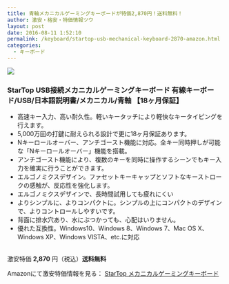 ```yaml
---
title: 青軸メカニカルゲーミングキーボードが特価2,870円！送料無料！
author: 激安・格安・特価情報ツウ
layout: post
date: 2016-08-11 1:52:10
permalink: /keyboard/startop-usb-mechanical-keyboard-2870-amazon.html
categories:
  - キーボード
---
```


<div class="img-bg2 img_L">
<a href="https://www.amazon.co.jp/gp/product/B01HXM0A8O/ref=as_li_qf_sp_asin_il?ie=UTF8&camp=247&creative=1211&creativeASIN=B01HXM0A8O&linkCode=as2&tag=tokkajohotsu-22" target="_blank"><img border="0" src="http://ws-fe.amazon-adsystem.com/widgets/q?_encoding=UTF8&ASIN=B01HXM0A8O&Format=_SL160_&ID=AsinImage&MarketPlace=JP&ServiceVersion=20070822&WS=1&tag=tokkajohotsu-22" ></a><img src="http://ir-jp.amazon-adsystem.com/e/ir?t=tokkajohotsu-22&l=as2&o=9&a=B01HXM0A8O" width="1" height="1" border="0" alt="" style="border:none !important; margin:0px !important;" />
</div>

### StarTop USB接続メカニカルゲーミングキーボード 有線キーボード/USB/日本語説明書/メカニカル/青軸 【18ヶ月保証】
<!--more-->

* 高速キー入力、高い耐久性。軽いキータッチにより軽快なキータイピングを行えます。
* 5,000万回の打鍵に耐えられる設計で更に18ヶ月保証あります。
* Nキーロールオーバー、アンチゴースト機能に対応。全キー同時押しが可能な「Nキーロールオーバー」機能を搭載。
* アンチゴースト機能により、複数のキーを同時に操作するシーンでもキー入力を確実に行うことができます。
* エルゴノミクスデザイン。ファセットキーキャップとソフトなキーストロークの感触が、反応性を強化します。
* エルゴノミクスデザインで、長時間試用しても疲れにくい
* よりシンプルに、よりコンパクトに。シンプルの上にコンパクトのデザインで、よりコントロールしやすいです。
* 背面に排水穴あり、水にぶつかっても、心配はいりません。
* 優れた互換性。Windows10、Windows 8、Windows 7、Mac OS X、Windows XP、Windows VISTA、etc.に対応

<br clear="all" />激安特価 <span class="tokka-price"><strong>2,870</strong></span> 円（税込）**送料無料**

Amazonにて激安特価情報を見る： <span class="fs150p"><a href="https://www.amazon.co.jp/gp/product/B01HXM0A8O/ref=as_li_qf_sp_asin_il?ie=UTF8&camp=247&creative=1211&creativeASIN=B01HXM0A8O&linkCode=as2&tag=tokkajohotsu-22" target="_blank">StarTop メカニカルゲーミングキーボード</a></span>
